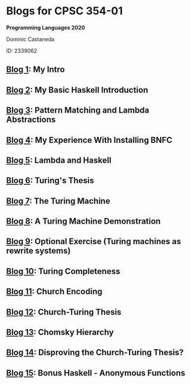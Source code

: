 # Blogs for CPSC 354-01
**Programming Languages 2020**

Dominic Castaneda

ID: 2339062

## [Blog 1](https://github.com/DomCastaneda/programming-languages-2020/blob/master/Blogs/Blog1.md): My Intro

## [Blog 2](https://github.com/DomCastaneda/programming-languages-2020/blob/master/Blogs/Blog2.md): My Basic Haskell Introduction

## [Blog 3](https://github.com/DomCastaneda/programming-languages-2020/blob/master/Blogs/Blog3.md): Pattern Matching and Lambda Abstractions

## [Blog 4](https://github.com/DomCastaneda/programming-languages-2020/blob/master/Blogs/Blog4.md): My Experience With Installing BNFC

## [Blog 5](https://github.com/DomCastaneda/programming-languages-2020/blob/master/Blogs/Blog5.md): Lambda and Haskell

## [Blog 6](https://github.com/DomCastaneda/programming-languages-2020/blob/master/Blogs/Blog6.md): Turing's Thesis

## [Blog 7](https://github.com/DomCastaneda/programming-languages-2020/blob/master/Blogs/Blog7.md): The Turing Machine

## [Blog 8](https://github.com/DomCastaneda/programming-languages-2020/blob/master/Blogs/Blog8.md): A Turing Machine Demonstration

## [Blog 9](https://github.com/DomCastaneda/programming-languages-2020/blob/master/Blogs/Blog9.md): Optional Exercise (Turing machines as rewrite systems)

## [Blog 10](https://github.com/DomCastaneda/programming-languages-2020/blob/master/Blogs/Blog10.md): Turing Completeness

## [Blog 11](https://github.com/DomCastaneda/programming-languages-2020/blob/master/Blogs/Blog11.md): Church Encoding

## [Blog 12](https://github.com/DomCastaneda/programming-languages-2020/blob/master/Blogs/Blog12.md): Church-Turing Thesis

## [Blog 13](https://github.com/DomCastaneda/programming-languages-2020/blob/master/Blogs/Blog13.md): Chomsky Hierarchy

## [Blog 14](https://github.com/DomCastaneda/programming-languages-2020/blob/master/Blogs/Blog14.md): Disproving the Church-Turing Thesis?

## [Blog 15](https://github.com/DomCastaneda/programming-languages-2020/blob/master/Blogs/Blog15.md): Bonus Haskell - Anonymous Functions

